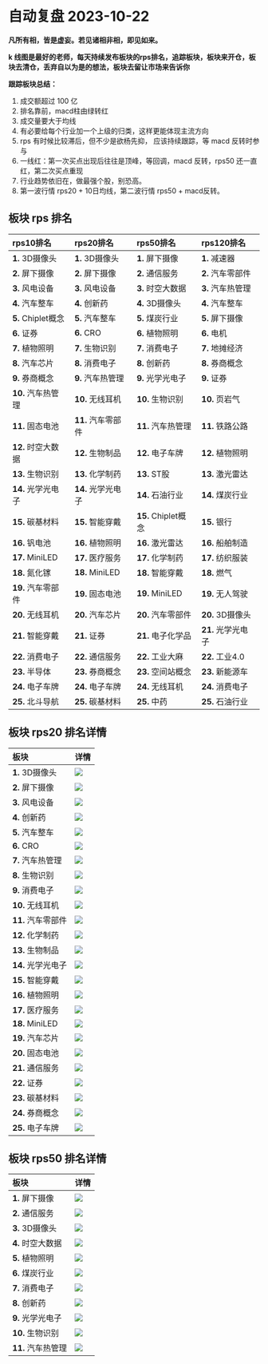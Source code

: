 # 自动复盘 2023-10-22

**凡所有相，皆是虚妄。若见诸相非相，即见如来。**

**k 线图是最好的老师，每天持续发布板块的rps排名，追踪板块，板块来开仓，板块去清仓，丢弃自以为是的想法，板块去留让市场来告诉你**
        
**跟踪板块总结：**
1. 成交额超过 100 亿
2. 排名靠前，macd柱由绿转红
3. 成交量要大于均线
4. 有必要给每个行业加一个上级的归类，这样更能体现主流方向
5. rps 有时候比较滞后，但不少是欲杨先抑， 应该持续跟踪，等 macd 反转时参与
6. 一线红：第一次买点出现后往往是顶峰，等回调，macd 反转，rps50 还一直红，第二次买点重现
7. 行业趋势依旧在，做最强个股，别恐高。
8. 第一波行情 rps20 + 10日均线，第二波行情 rps50 + macd反转。
        
## 板块 rps 排名
| rps10排名          | rps20排名          | rps50排名           | rps120排名         |
|:-------------------|:-------------------|:--------------------|:-------------------|
| **1.** 3D摄像头    | **1.** 3D摄像头    | **1.** 屏下摄像     | **1.** 减速器      |
| **2.** 屏下摄像    | **2.** 屏下摄像    | **2.** 通信服务     | **2.** 汽车零部件  |
| **3.** 风电设备    | **3.** 风电设备    | **3.** 时空大数据   | **3.** 汽车热管理  |
| **4.** 汽车整车    | **4.** 创新药      | **4.** 3D摄像头     | **4.** 汽车整车    |
| **5.** Chiplet概念 | **5.** 汽车整车    | **5.** 煤炭行业     | **5.** 屏下摄像    |
| **6.** 证券        | **6.** CRO         | **6.** 植物照明     | **6.** 电机        |
| **7.** 植物照明    | **7.** 生物识别    | **7.** 消费电子     | **7.** 地摊经济    |
| **8.** 汽车芯片    | **8.** 消费电子    | **8.** 创新药       | **8.** 券商概念    |
| **9.** 券商概念    | **9.** 汽车热管理  | **9.** 光学光电子   | **9.** 证券        |
| **10.** 汽车热管理 | **10.** 无线耳机   | **10.** 生物识别    | **10.** 页岩气     |
| **11.** 固态电池   | **11.** 汽车零部件 | **11.** 汽车热管理  | **11.** 铁路公路   |
| **12.** 时空大数据 | **12.** 生物制品   | **12.** 电子车牌    | **12.** 植物照明   |
| **13.** 生物识别   | **13.** 化学制药   | **13.** ST股        | **13.** 激光雷达   |
| **14.** 光学光电子 | **14.** 光学光电子 | **14.** 石油行业    | **14.** 煤炭行业   |
| **15.** 碳基材料   | **15.** 智能穿戴   | **15.** Chiplet概念 | **15.** 银行       |
| **16.** 钒电池     | **16.** 植物照明   | **16.** 激光雷达    | **16.** 船舶制造   |
| **17.** MiniLED    | **17.** 医疗服务   | **17.** 化学制药    | **17.** 纺织服装   |
| **18.** 氮化镓     | **18.** MiniLED    | **18.** 智能穿戴    | **18.** 燃气       |
| **19.** 汽车零部件 | **19.** 固态电池   | **19.** MiniLED     | **19.** 无人驾驶   |
| **20.** 无线耳机   | **20.** 汽车芯片   | **20.** 汽车零部件  | **20.** 3D摄像头   |
| **21.** 智能穿戴   | **21.** 证券       | **21.** 电子化学品  | **21.** 光学光电子 |
| **22.** 消费电子   | **22.** 通信服务   | **22.** 工业大麻    | **22.** 工业4.0    |
| **23.** 半导体     | **23.** 券商概念   | **23.** 空间站概念  | **23.** 新能源车   |
| **24.** 电子车牌   | **24.** 电子车牌   | **24.** 无线耳机    | **24.** 消费电子   |
| **25.** 北斗导航   | **25.** 碳基材料   | **25.** 中药        | **25.** 石油行业   |
## 板块 rps20 排名详情
| 板块               | 详情                                                                                                 |
|:-------------------|:-----------------------------------------------------------------------------------------------------|
| **1.** 3D摄像头    | ![](https://sykent-blog-image.oss-cn-beijing.aliyuncs.com/quant/image/2023/10/1697961775793-tmp.jpg) |
| **2.** 屏下摄像    | ![](https://sykent-blog-image.oss-cn-beijing.aliyuncs.com/quant/image/2023/10/1697961777180-tmp.jpg) |
| **3.** 风电设备    | ![](https://sykent-blog-image.oss-cn-beijing.aliyuncs.com/quant/image/2023/10/1697961778234-tmp.jpg) |
| **4.** 创新药      | ![](https://sykent-blog-image.oss-cn-beijing.aliyuncs.com/quant/image/2023/10/1697961779232-tmp.jpg) |
| **5.** 汽车整车    | ![](https://sykent-blog-image.oss-cn-beijing.aliyuncs.com/quant/image/2023/10/1697961780209-tmp.jpg) |
| **6.** CRO         | ![](https://sykent-blog-image.oss-cn-beijing.aliyuncs.com/quant/image/2023/10/1697961781170-tmp.jpg) |
| **7.** 汽车热管理  | ![](https://sykent-blog-image.oss-cn-beijing.aliyuncs.com/quant/image/2023/10/1697961782083-tmp.jpg) |
| **8.** 生物识别    | ![](https://sykent-blog-image.oss-cn-beijing.aliyuncs.com/quant/image/2023/10/1697961783046-tmp.jpg) |
| **9.** 消费电子    | ![](https://sykent-blog-image.oss-cn-beijing.aliyuncs.com/quant/image/2023/10/1697961783976-tmp.jpg) |
| **10.** 无线耳机   | ![](https://sykent-blog-image.oss-cn-beijing.aliyuncs.com/quant/image/2023/10/1697961784993-tmp.jpg) |
| **11.** 汽车零部件 | ![](https://sykent-blog-image.oss-cn-beijing.aliyuncs.com/quant/image/2023/10/1697961786066-tmp.jpg) |
| **12.** 化学制药   | ![](https://sykent-blog-image.oss-cn-beijing.aliyuncs.com/quant/image/2023/10/1697961787059-tmp.jpg) |
| **13.** 生物制品   | ![](https://sykent-blog-image.oss-cn-beijing.aliyuncs.com/quant/image/2023/10/1697961788032-tmp.jpg) |
| **14.** 光学光电子 | ![](https://sykent-blog-image.oss-cn-beijing.aliyuncs.com/quant/image/2023/10/1697961788972-tmp.jpg) |
| **15.** 智能穿戴   | ![](https://sykent-blog-image.oss-cn-beijing.aliyuncs.com/quant/image/2023/10/1697961789980-tmp.jpg) |
| **16.** 植物照明   | ![](https://sykent-blog-image.oss-cn-beijing.aliyuncs.com/quant/image/2023/10/1697961790898-tmp.jpg) |
| **17.** 医疗服务   | ![](https://sykent-blog-image.oss-cn-beijing.aliyuncs.com/quant/image/2023/10/1697961791952-tmp.jpg) |
| **18.** MiniLED    | ![](https://sykent-blog-image.oss-cn-beijing.aliyuncs.com/quant/image/2023/10/1697961792880-tmp.jpg) |
| **19.** 汽车芯片   | ![](https://sykent-blog-image.oss-cn-beijing.aliyuncs.com/quant/image/2023/10/1697961793821-tmp.jpg) |
| **20.** 固态电池   | ![](https://sykent-blog-image.oss-cn-beijing.aliyuncs.com/quant/image/2023/10/1697961794785-tmp.jpg) |
| **21.** 通信服务   | ![](https://sykent-blog-image.oss-cn-beijing.aliyuncs.com/quant/image/2023/10/1697961795736-tmp.jpg) |
| **22.** 证券       | ![](https://sykent-blog-image.oss-cn-beijing.aliyuncs.com/quant/image/2023/10/1697961796711-tmp.jpg) |
| **23.** 碳基材料   | ![](https://sykent-blog-image.oss-cn-beijing.aliyuncs.com/quant/image/2023/10/1697961797669-tmp.jpg) |
| **24.** 券商概念   | ![](https://sykent-blog-image.oss-cn-beijing.aliyuncs.com/quant/image/2023/10/1697961798705-tmp.jpg) |
| **25.** 电子车牌   | ![](https://sykent-blog-image.oss-cn-beijing.aliyuncs.com/quant/image/2023/10/1697961799667-tmp.jpg) |
## 板块 rps50 排名详情
| 板块               | 详情                                                                                                 |
|:-------------------|:-----------------------------------------------------------------------------------------------------|
| **1.** 屏下摄像    | ![](https://sykent-blog-image.oss-cn-beijing.aliyuncs.com/quant/image/2023/10/1697961800649-tmp.jpg) |
| **2.** 通信服务    | ![](https://sykent-blog-image.oss-cn-beijing.aliyuncs.com/quant/image/2023/10/1697961801621-tmp.jpg) |
| **3.** 3D摄像头    | ![](https://sykent-blog-image.oss-cn-beijing.aliyuncs.com/quant/image/2023/10/1697961802493-tmp.jpg) |
| **4.** 时空大数据  | ![](https://sykent-blog-image.oss-cn-beijing.aliyuncs.com/quant/image/2023/10/1697961803338-tmp.jpg) |
| **5.** 植物照明    | ![](https://sykent-blog-image.oss-cn-beijing.aliyuncs.com/quant/image/2023/10/1697961804237-tmp.jpg) |
| **6.** 煤炭行业    | ![](https://sykent-blog-image.oss-cn-beijing.aliyuncs.com/quant/image/2023/10/1697961805266-tmp.jpg) |
| **7.** 消费电子    | ![](https://sykent-blog-image.oss-cn-beijing.aliyuncs.com/quant/image/2023/10/1697961806159-tmp.jpg) |
| **8.** 创新药      | ![](https://sykent-blog-image.oss-cn-beijing.aliyuncs.com/quant/image/2023/10/1697961807101-tmp.jpg) |
| **9.** 光学光电子  | ![](https://sykent-blog-image.oss-cn-beijing.aliyuncs.com/quant/image/2023/10/1697961808013-tmp.jpg) |
| **10.** 生物识别   | ![](https://sykent-blog-image.oss-cn-beijing.aliyuncs.com/quant/image/2023/10/1697961808968-tmp.jpg) |
| **11.** 汽车热管理 | ![](https://sykent-blog-image.oss-cn-beijing.aliyuncs.com/quant/image/2023/10/1697961809881-tmp.jpg) |